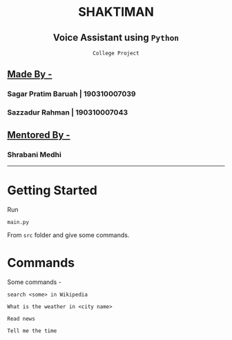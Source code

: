 <div align="center">

# SHAKTIMAN

## Voice Assistant using `Python`

`College Project`

</div>

## <u>Made By - </u>

<h3>Sagar Pratim Baruah | 190310007039</h3>
<h3>Sazzadur Rahman | 190310007043</h3>

## <u>Mentored By - </u>

<h3>Shrabani Medhi</h3>

<hr/>

<div style="margin:2rem 0">

# Getting Started

Run

```
main.py
```

From `src` folder and give some commands.

</div>

<div style="margin:2rem 0">

# Commands

Some commands -

```
search <some> in Wikipedia
```

```
What is the weather in <city name>
```

```
Read news
```

```
Tell me the time
```

</div>
